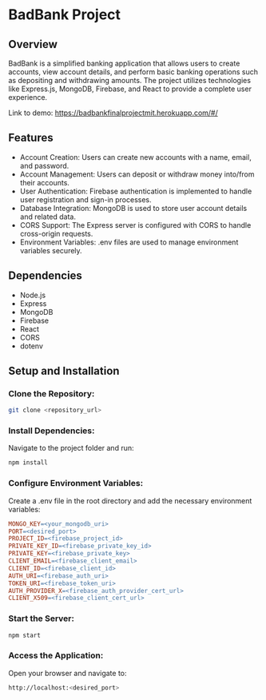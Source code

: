 # BadBank Project

## Overview

BadBank is a simplified banking application that allows users to create accounts, view account details, and perform basic banking operations such as depositing and withdrawing amounts. The project utilizes technologies like Express.js, MongoDB, Firebase, and React to provide a complete user experience.

Link to demo: https://badbankfinalprojectmit.herokuapp.com/#/

## Features

- Account Creation: Users can create new accounts with a name, email, and password.
- Account Management: Users can deposit or withdraw money into/from their accounts.
- User Authentication: Firebase authentication is implemented to handle user registration and sign-in processes.
- Database Integration: MongoDB is used to store user account details and related data.
- CORS Support: The Express server is configured with CORS to handle cross-origin requests.
- Environment Variables: .env files are used to manage environment variables securely.

## Dependencies

- Node.js
- Express
- MongoDB
- Firebase
- React
- CORS
- dotenv

## Setup and Installation

### Clone the Repository:

```bash
git clone <repository_url>
```

### Install Dependencies:

Navigate to the project folder and run:

```bash
npm install
```

### Configure Environment Variables:

Create a .env file in the root directory and add the necessary environment variables:

```makefile
MONGO_KEY=<your_mongodb_uri>
PORT=<desired_port>
PROJECT_ID=<firebase_project_id>
PRIVATE_KEY_ID=<firebase_private_key_id>
PRIVATE_KEY=<firebase_private_key>
CLIENT_EMAIL=<firebase_client_email>
CLIENT_ID=<firebase_client_id>
AUTH_URI=<firebase_auth_uri>
TOKEN_URI=<firebase_token_uri>
AUTH_PROVIDER_X=<firebase_auth_provider_cert_url>
CLIENT_X509=<firebase_client_cert_url>
```

### Start the Server:

```bash
npm start
```

### Access the Application:

Open your browser and navigate to:

```bash
http://localhost:<desired_port>
```
